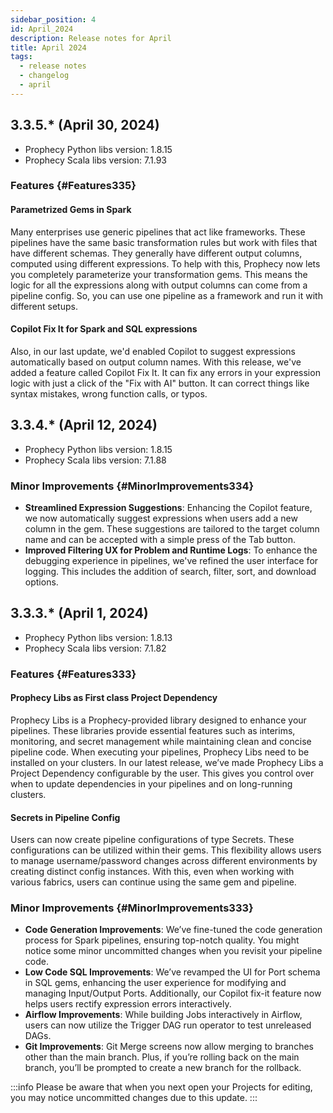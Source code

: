 ```yaml
---
sidebar_position: 4
id: April_2024
description: Release notes for April
title: April 2024
tags:
  - release notes
  - changelog
  - april
---
```


## 3.3.5.\* (April 30, 2024)

- Prophecy Python libs version: 1.8.15
- Prophecy Scala libs version: 7.1.93

### Features {#Features335}

#### Parametrized Gems in Spark

Many enterprises use generic pipelines that act like frameworks. These pipelines have the same basic transformation rules but work with files that have different schemas. They generally have different output columns, computed using different expressions.
To help with this, Prophecy now lets you completely parameterize your transformation gems. This means the logic for all the expressions along with output columns can come from a pipeline config. So, you can use one pipeline as a framework and run it with different setups.

#### Copilot Fix It for Spark and SQL expressions

Also, in our last update, we'd enabled Copilot to suggest expressions automatically based on output column names. With this release, we've added a feature called Copilot Fix It. It can fix any errors in your expression logic with just a click of the "Fix with AI" button. It can correct things like syntax mistakes, wrong function calls, or typos.

## 3.3.4.\* (April 12, 2024)

- Prophecy Python libs version: 1.8.15
- Prophecy Scala libs version: 7.1.88

### Minor Improvements {#MinorImprovements334}

- **Streamlined Expression Suggestions**: Enhancing the Copilot feature, we now automatically suggest expressions when users add a new column in the gem. These suggestions are tailored to the target column name and can be accepted with a simple press of the Tab button.
- **Improved Filtering UX for Problem and Runtime Logs**: To enhance the debugging experience in pipelines, we've refined the user interface for logging. This includes the addition of search, filter, sort, and download options.

## 3.3.3.\* (April 1, 2024)

- Prophecy Python libs version: 1.8.13
- Prophecy Scala libs version: 7.1.82

### Features {#Features333}

#### Prophecy Libs as First class Project Dependency

Prophecy Libs is a Prophecy-provided library designed to enhance your pipelines. These libraries provide essential features such as interims, monitoring, and secret management while maintaining clean and concise pipeline code. When executing your pipelines, Prophecy Libs need to be installed on your clusters.
In our latest release, we’ve made Prophecy Libs a Project Dependency configurable by the user. This gives you control over when to update dependencies in your pipelines and on long-running clusters.

#### Secrets in Pipeline Config

Users can now create pipeline configurations of type Secrets. These configurations can be utilized within their gems. This flexibility allows users to manage username/password changes across different environments by creating distinct config instances. With this, even when working with various fabrics, users can continue using the same gem and pipeline.

### Minor Improvements {#MinorImprovements333}

- **Code Generation Improvements**: We’ve fine-tuned the code generation process for Spark pipelines, ensuring top-notch quality. You might notice some minor uncommitted changes when you revisit your pipeline code.
- **Low Code SQL Improvements**: We’ve revamped the UI for Port schema in SQL gems, enhancing the user experience for modifying and managing Input/Output Ports. Additionally, our Copilot fix-it feature now helps users rectify expression errors interactively.
- **Airflow Improvements**: While building Jobs interactively in Airflow, users can now utilize the Trigger DAG run operator to test unreleased DAGs.
- **Git Improvements**: Git Merge screens now allow merging to branches other than the main branch. Plus, if you’re rolling back on the main branch, you’ll be prompted to create a new branch for the rollback.

:::info
Please be aware that when you next open your Projects for editing, you may notice uncommitted changes due to this update.
:::
